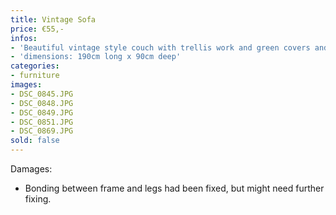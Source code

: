 ```yaml
---
title: Vintage Sofa
price: €55,-
infos:
- 'Beautiful vintage style couch with trellis work and green covers and pillows.'
- 'dimensions: 190cm long x 90cm deep'
categories:
- furniture
images:
- DSC_0845.JPG
- DSC_0848.JPG
- DSC_0849.JPG
- DSC_0851.JPG
- DSC_0869.JPG
sold: false
---
```



Damages:

- Bonding between frame and legs had been fixed, but might need further fixing.
